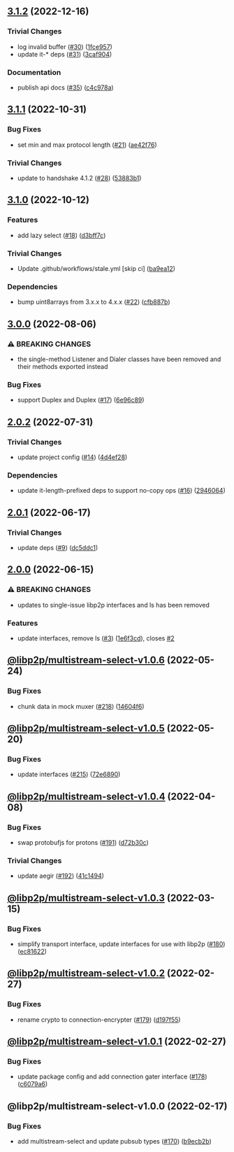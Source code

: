 ## [3.1.2](https://github.com/libp2p/js-libp2p-multistream-select/compare/v3.1.1...v3.1.2) (2022-12-16)


### Trivial Changes

* log invalid buffer ([#30](https://github.com/libp2p/js-libp2p-multistream-select/issues/30)) ([1fce957](https://github.com/libp2p/js-libp2p-multistream-select/commit/1fce9579eefe32a81b9805edc6a348f37605ac7f))
* update it-* deps ([#31](https://github.com/libp2p/js-libp2p-multistream-select/issues/31)) ([3caf904](https://github.com/libp2p/js-libp2p-multistream-select/commit/3caf904c20aab7dc4ca61f40420b18e84bbd2c49))


### Documentation

* publish api docs ([#35](https://github.com/libp2p/js-libp2p-multistream-select/issues/35)) ([c4c978a](https://github.com/libp2p/js-libp2p-multistream-select/commit/c4c978ac1eb84667d5568c5f68a6678cf460380f))

## [3.1.1](https://github.com/libp2p/js-libp2p-multistream-select/compare/v3.1.0...v3.1.1) (2022-10-31)


### Bug Fixes

* set min and max protocol length ([#21](https://github.com/libp2p/js-libp2p-multistream-select/issues/21)) ([ae42f76](https://github.com/libp2p/js-libp2p-multistream-select/commit/ae42f7623b557d33208c12c69d7f01e49f478fdb))


### Trivial Changes

* update to handshake 4.1.2 ([#28](https://github.com/libp2p/js-libp2p-multistream-select/issues/28)) ([53883b1](https://github.com/libp2p/js-libp2p-multistream-select/commit/53883b1c6215584043f4dd6e97e2d10adb890af6))

## [3.1.0](https://github.com/libp2p/js-libp2p-multistream-select/compare/v3.0.0...v3.1.0) (2022-10-12)


### Features

* add lazy select ([#18](https://github.com/libp2p/js-libp2p-multistream-select/issues/18)) ([d3bff7c](https://github.com/libp2p/js-libp2p-multistream-select/commit/d3bff7cc3cd5afe6ebc1355241030868ec0aa572))


### Trivial Changes

* Update .github/workflows/stale.yml [skip ci] ([ba9ea12](https://github.com/libp2p/js-libp2p-multistream-select/commit/ba9ea12b2b55602bbeb6c9227976419851496783))


### Dependencies

* bump uint8arrays from 3.x.x to 4.x.x ([#22](https://github.com/libp2p/js-libp2p-multistream-select/issues/22)) ([cfb887b](https://github.com/libp2p/js-libp2p-multistream-select/commit/cfb887b9bc01f8234838049c59866064db97bdf5))

## [3.0.0](https://github.com/libp2p/js-libp2p-multistream-select/compare/v2.0.2...v3.0.0) (2022-08-06)


### ⚠ BREAKING CHANGES

* the single-method Listener and Dialer classes have been removed and their methods exported instead

### Bug Fixes

* support Duplex<Uint8Array> and Duplex<Uint8ArrayList> ([#17](https://github.com/libp2p/js-libp2p-multistream-select/issues/17)) ([6e96c89](https://github.com/libp2p/js-libp2p-multistream-select/commit/6e96c89b68a77ea5192e91cab5547e78f5b078fd))

## [2.0.2](https://github.com/libp2p/js-libp2p-multistream-select/compare/v2.0.1...v2.0.2) (2022-07-31)


### Trivial Changes

* update project config ([#14](https://github.com/libp2p/js-libp2p-multistream-select/issues/14)) ([4d4ef28](https://github.com/libp2p/js-libp2p-multistream-select/commit/4d4ef28af8cb8d0f57e06d9ae161ba31e2c5e814))


### Dependencies

* update it-length-prefixed deps to support no-copy ops ([#16](https://github.com/libp2p/js-libp2p-multistream-select/issues/16)) ([2946064](https://github.com/libp2p/js-libp2p-multistream-select/commit/2946064a8993b4ec70ebfd3e5a34d86db1ee7fe6))

## [2.0.1](https://github.com/libp2p/js-libp2p-multistream-select/compare/v2.0.0...v2.0.1) (2022-06-17)


### Trivial Changes

* update deps ([#9](https://github.com/libp2p/js-libp2p-multistream-select/issues/9)) ([dc5ddc1](https://github.com/libp2p/js-libp2p-multistream-select/commit/dc5ddc1b93da82a98e5acddc25a8e41c6eb67044))

## [2.0.0](https://github.com/libp2p/js-libp2p-multistream-select/compare/v1.0.6...v2.0.0) (2022-06-15)


### ⚠ BREAKING CHANGES

* updates to single-issue libp2p interfaces and ls has been removed

### Features

* update interfaces, remove ls ([#3](https://github.com/libp2p/js-libp2p-multistream-select/issues/3)) ([1e6f3cd](https://github.com/libp2p/js-libp2p-multistream-select/commit/1e6f3cdffee6683786349142349a50872fa8fd17)), closes [#2](https://github.com/libp2p/js-libp2p-multistream-select/issues/2)

## [@libp2p/multistream-select-v1.0.6](https://github.com/libp2p/js-libp2p-interfaces/compare/@libp2p/multistream-select-v1.0.5...@libp2p/multistream-select-v1.0.6) (2022-05-24)


### Bug Fixes

* chunk data in mock muxer ([#218](https://github.com/libp2p/js-libp2p-interfaces/issues/218)) ([14604f6](https://github.com/libp2p/js-libp2p-interfaces/commit/14604f69a858bf8c16ce118420c5e49f3f5331ea))

## [@libp2p/multistream-select-v1.0.5](https://github.com/libp2p/js-libp2p-interfaces/compare/@libp2p/multistream-select-v1.0.4...@libp2p/multistream-select-v1.0.5) (2022-05-20)


### Bug Fixes

* update interfaces ([#215](https://github.com/libp2p/js-libp2p-interfaces/issues/215)) ([72e6890](https://github.com/libp2p/js-libp2p-interfaces/commit/72e6890826dadbd6e7cbba5536bde350ca4286e6))

## [@libp2p/multistream-select-v1.0.4](https://github.com/libp2p/js-libp2p-interfaces/compare/@libp2p/multistream-select-v1.0.3...@libp2p/multistream-select-v1.0.4) (2022-04-08)


### Bug Fixes

* swap protobufjs for protons ([#191](https://github.com/libp2p/js-libp2p-interfaces/issues/191)) ([d72b30c](https://github.com/libp2p/js-libp2p-interfaces/commit/d72b30cfca4b9145e0b31db28e8fa3329a180e83))


### Trivial Changes

* update aegir ([#192](https://github.com/libp2p/js-libp2p-interfaces/issues/192)) ([41c1494](https://github.com/libp2p/js-libp2p-interfaces/commit/41c14941e8b67d6601a90b4d48a2776573d55e60))

## [@libp2p/multistream-select-v1.0.3](https://github.com/libp2p/js-libp2p-interfaces/compare/@libp2p/multistream-select-v1.0.2...@libp2p/multistream-select-v1.0.3) (2022-03-15)


### Bug Fixes

* simplify transport interface, update interfaces for use with libp2p ([#180](https://github.com/libp2p/js-libp2p-interfaces/issues/180)) ([ec81622](https://github.com/libp2p/js-libp2p-interfaces/commit/ec81622e5b7c6d256e0f8aed6d3695642473293b))

## [@libp2p/multistream-select-v1.0.2](https://github.com/libp2p/js-libp2p-interfaces/compare/@libp2p/multistream-select-v1.0.1...@libp2p/multistream-select-v1.0.2) (2022-02-27)


### Bug Fixes

* rename crypto to connection-encrypter ([#179](https://github.com/libp2p/js-libp2p-interfaces/issues/179)) ([d197f55](https://github.com/libp2p/js-libp2p-interfaces/commit/d197f554d7cdadb3b05ed2d6c69fda2c4362b1eb))

## [@libp2p/multistream-select-v1.0.1](https://github.com/libp2p/js-libp2p-interfaces/compare/@libp2p/multistream-select-v1.0.0...@libp2p/multistream-select-v1.0.1) (2022-02-27)


### Bug Fixes

* update package config and add connection gater interface ([#178](https://github.com/libp2p/js-libp2p-interfaces/issues/178)) ([c6079a6](https://github.com/libp2p/js-libp2p-interfaces/commit/c6079a6367f004788062df3e30ad2e26330d947b))

## @libp2p/multistream-select-v1.0.0 (2022-02-17)


### Bug Fixes

* add multistream-select and update pubsub types ([#170](https://github.com/libp2p/js-libp2p-interfaces/issues/170)) ([b9ecb2b](https://github.com/libp2p/js-libp2p-interfaces/commit/b9ecb2bee8f2abc0c41bfcf7bf2025894e37ddc2))

